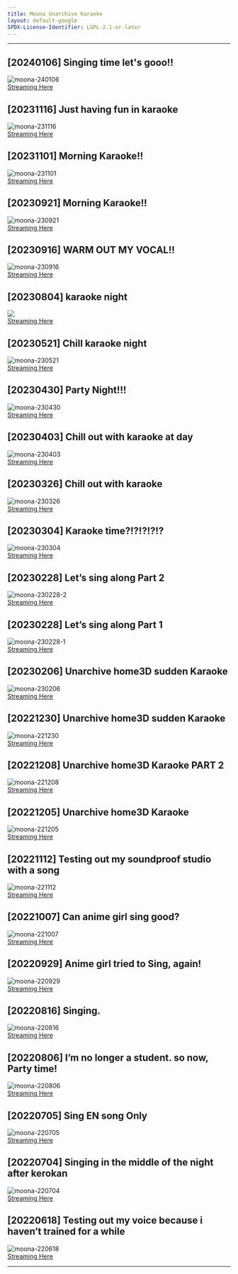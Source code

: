 ```yaml
---
title: Moona Unarchive Karaoke
layout: default-google
SPDX-License-Identifier: LGPL-2.1-or-later
---
```


---

## [20240106] Singing time let's gooo!!

<div class="container">
  <img src="https://xx58j-my.sharepoint.com/:i:/g/personal/akunanime_xx58j_onmicrosoft_com/EQagg0sfBw5EuzU-D3FRwCgBUzTs1CYprwhsDGuWFtwksw?download=1" alt="moona-240106"/>
</div>
<a href="../moona-240106/" class="button" role="button">
  Streaming Here
</a>

## [20231116] Just having fun in karaoke

<div class="container">
  <img src="https://xx58j-my.sharepoint.com/:i:/g/personal/akunanime_xx58j_onmicrosoft_com/ETKYJ-r-I9pOuUVWuB0Rw34BRNokUugk3tMngBtGJWU5MA?download=1" alt="moona-231116"/>
</div>
<a href="../moona-231116/" class="button" role="button">
  Streaming Here
</a>

## [20231101] Morning Karaoke!!

<div class="container">
  <img src="https://xx58j-my.sharepoint.com/:i:/g/personal/akunanime_xx58j_onmicrosoft_com/EapFkH0qPDVBhktgOUE_V9gB10cF2sJSUCDU0CBB3oN8aw?download=1" alt="moona-231101"/>
</div>
<a href="../moona-231101/" class="button" role="button">
  Streaming Here
</a>

## [20230921] Morning Karaoke!!

<div class="container">
  <img src="https://xx58j-my.sharepoint.com/:i:/g/personal/akunanime_xx58j_onmicrosoft_com/EZ-0GAZCnqtPn5vFPSbPeawBMiPZUddyafNq-vjldeyIeQ?download=1" alt="moona-230921"/>
</div>
<a href="../moona-230921/" class="button" role="button">
  Streaming Here
</a>

## [20230916] WARM OUT MY VOCAL!!

<div class="container">
  <img src="https://xx58j-my.sharepoint.com/:i:/g/personal/akunanime_xx58j_onmicrosoft_com/EQspZMiNvwNIkckfQFmBHCUBVRKZzIwSZuZoM769GAWCwA?download=1" alt="moona-230916"/>
</div>
<a href="../moona-230916/" class="button" role="button">
  Streaming Here
</a>

## [20230804] karaoke night

<div class="container">
  <img src="https://xx58j-my.sharepoint.com/:i:/g/personal/akunanime_xx58j_onmicrosoft_com/EX8l0jTIzV1DqPhnFuOv1AMBbqs5LSHbcz6Gc9Q93i0tcg?download=1"/>
</div>
<a href="../moona-230804/" class="button" role="button">
  Streaming Here
</a>

## [20230521] Chill karaoke night

<div class="container">
  <img src="https://xx58j-my.sharepoint.com/:i:/g/personal/akunanime_xx58j_onmicrosoft_com/EVtrCJ2Y6xBCmJbGHkkAT98BybF8meWl68nckvhyAQzqdQ?download=1" alt="moona-230521"/>
</div>
<a href="../moona-230521/" class="button" role="button">
  Streaming Here
</a>

## [20230430] Party Night!!!

<div class="container">
  <img src="https://xx58j-my.sharepoint.com/:i:/g/personal/akunanime_xx58j_onmicrosoft_com/EfIEmvQg299FjyoPhCNfWosBaNuAtv86RRVROcJ6zm1sag?download=1" alt="moona-230430"/>
</div>
<a href="../moona-230430/" class="button" role="button">
  Streaming Here
</a>

## [20230403] Chill out with karaoke at day

<div class="container">
  <img src="https://xx58j-my.sharepoint.com/:i:/g/personal/akunanime_xx58j_onmicrosoft_com/EQ8XRnB_3QdHgnnIX8n7QCkBL-VDx3VgDGHQZ3fJ4vs1EA?download=1" alt="moona-230403"/>
</div>
<a href="../moona-230403/" class="button" role="button">
  Streaming Here
</a>

## [20230326] Chill out with karaoke

<div class="container">
  <img src="https://xx58j-my.sharepoint.com/:i:/g/personal/akunanime_xx58j_onmicrosoft_com/EbrRU3JmRQ5Pow5nLuucEcgBMLmVnacDaqzWAFc3sNKaOg?download=1" alt="moona-230326"/>
</div>
<a href="../moona-230326/" class="button" role="button">
  Streaming Here
</a>

## [20230304] Karaoke time?!?!?!?!?

<div class="container">
  <img src="https://xx58j-my.sharepoint.com/:i:/g/personal/akunanime_xx58j_onmicrosoft_com/Edv4kBqXs4xGjGuRZwYuEogBl6JwdqzTPtC0htCvJ9ch8w?download=1" alt="moona-230304"/>
</div>
<a href="../moona-230304/" class="button" role="button">
  Streaming Here
</a>

## [20230228] Let’s sing along Part 2

<div class="container">
  <img src="https://xx58j-my.sharepoint.com/:i:/g/personal/akunanime_xx58j_onmicrosoft_com/Ec57QDX8rUhFnfAc0uy0LFoBiUpywwTukQcZeuwEl9jqCQ?download=1" alt="moona-230228-2"/>
</div>
<a href="../moona-230228-2/" class="button" role="button">
  Streaming Here
</a>

## [20230228] Let’s sing along Part 1

<div class="container">
  <img src="https://xx58j-my.sharepoint.com/:i:/g/personal/akunanime_xx58j_onmicrosoft_com/EYrbLJobwy9Dm9fVqoAmwYIBXVMkrnlC5Z50soY6NFoOgA?download=1" alt="moona-230228-1"/>
</div>
<a href="../moona-230228-1/" class="button" role="button">
  Streaming Here
</a>

## [20230206] Unarchive home3D sudden Karaoke

<div class="container">
  <img src="https://xx58j-my.sharepoint.com/:i:/g/personal/akunanime_xx58j_onmicrosoft_com/EUAUJ96859NLkciTyFFde4cBBVVoyPyNVdr7ei5qBk1www?download=1" alt="moona-230206"/>
</div>
<a href="../moona-230206/" class="button" role="button">
  Streaming Here
</a>

## [20221230] Unarchive home3D sudden Karaoke

<div class="container">
  <img src="https://xx58j-my.sharepoint.com/:i:/g/personal/akunanime_xx58j_onmicrosoft_com/ESAcBQCLgv5FjcyspdLnbcwBBmebVhIpKxCIF0Nbzvk8bg?download=1" alt="moona-221230"/>
</div>
<a href="../moona-221230/" class="button" role="button">
  Streaming Here
</a>

## [20221208] Unarchive home3D Karaoke PART 2

<div class="container">
  <img src="https://xx58j-my.sharepoint.com/:i:/g/personal/akunanime_xx58j_onmicrosoft_com/EeIAXM6n9ztMtGgFuMGtCcoBoCMkYikp0c1penKNjN0-7Q?download=1" alt="moona-221208"/>
</div>
<a href="../moona-221208/" class="button" role="button">
  Streaming Here
</a>

## [20221205] Unarchive home3D Karaoke

<div class="container">
  <img src="https://xx58j-my.sharepoint.com/:i:/g/personal/akunanime_xx58j_onmicrosoft_com/EeiP3-AKu9pMjVYyPQQx2_QBiUDpTX4Ukj_w4eBSyiUmeg?download=1" alt="moona-221205"/>
</div>
<a href="../moona-221205/" class="button" role="button">
  Streaming Here
</a>

## [20221112] Testing out my soundproof studio with a song

<div class="container">
  <img src="https://xx58j-my.sharepoint.com/:i:/g/personal/akunanime_xx58j_onmicrosoft_com/EVLGJgMh269Nqgb7QXIRlhEBWM5MSi81tiqrKuhZ3qhQKw?download=1" alt="moona-221112"/>
</div>
<a href="../moona-221112/" class="button" role="button">
  Streaming Here
</a>

## [20221007] Can anime girl sing good?

<div class="container">
  <img src="https://xx58j-my.sharepoint.com/:i:/g/personal/akunanime_xx58j_onmicrosoft_com/EbxffOqIUvVJpqc2gAHbJHwBtmGack7HCTUXKbqkaJd7Kg?download=1" alt="moona-221007"/>
</div>
<a href="../moona-221007/" class="button" role="button">
  Streaming Here
</a>

## [20220929] Anime girl tried to Sing, again!

<div class="container">
  <img src="https://xx58j-my.sharepoint.com/:i:/g/personal/akunanime_xx58j_onmicrosoft_com/EfTYAWX6GztPkcP6jg5kAiQBFHtIaggYL2Cfddq9RtOFGQ?download=1" alt="moona-220929"/>
</div>
<a href="../moona-220929/" class="button" role="button">
  Streaming Here
</a>

## [20220816] Singing.

<div class="container">
  <img src="https://xx58j-my.sharepoint.com/:i:/g/personal/akunanime_xx58j_onmicrosoft_com/Ec2Bv-obrUZIqBRsbTSao-wBSTETKJtmQMMrn1pN9LAcag?download=1" alt="moona-220816"/>
</div>
<a href="../moona-220816/" class="button" role="button">
  Streaming Here
</a>

## [20220806] I’m no longer a student. so now, Party time!

<div class="container">
  <img src="https://xx58j-my.sharepoint.com/:i:/g/personal/akunanime_xx58j_onmicrosoft_com/EQK_WejSbr5MhtXFbuqZr-0BHy88o35gxoZvvMV1rY8wWg?download=1" alt="moona-220806"/>
</div>
<a href="../moona-220806/" class="button" role="button">
  Streaming Here
</a>

## [20220705] Sing EN song Only

<div class="container">
  <img src="https://xx58j-my.sharepoint.com/:i:/g/personal/akunanime_xx58j_onmicrosoft_com/EYX_erQVIYBFlvHG9JBCSjABdzaFDbb88PNts9iZv8JFuw?download=1" alt="moona-220705"/>
</div>
<a href="../moona-220705/" class="button" role="button">
  Streaming Here
</a>

## [20220704] Singing in the middle of the night after kerokan

<div class="container">
  <img src="https://xx58j-my.sharepoint.com/:i:/g/personal/akunanime_xx58j_onmicrosoft_com/Ef17P3V38mZIuWjges4GH60Bnm7kqxH-CbNVcN39QOP-BQ?download=1" alt="moona-220704"/>
</div>
<a href="../moona-220704/" class="button" role="button">
  Streaming Here
</a>

## [20220618] Testing out my voice because i haven’t trained for a while

<div class="container">
  <img src="https://xx58j-my.sharepoint.com/:i:/g/personal/akunanime_xx58j_onmicrosoft_com/EQCNd02rorlLofckARM14SQBOcdev-rMPvC41lBdZpzmTA?download=1" alt="moona-220618"/>
</div>
<a href="../moona-220618/" class="button" role="button">
  Streaming Here
</a>

---
